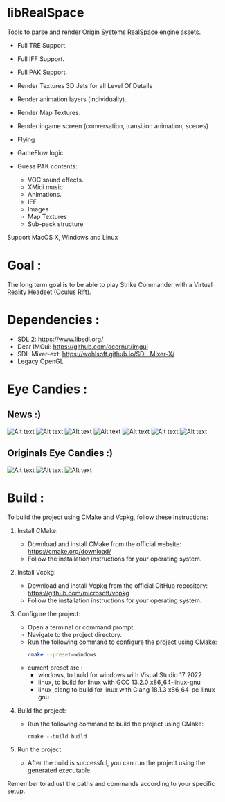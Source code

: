 libRealSpace
============

Tools to parse and render Origin Systems RealSpace engine assets.

- Full TRE Support.
- Full IFF Support.
- Full PAK Support.

- Render Textures 3D Jets for all Level Of Details
- Render animation layers (individually).
- Render Map Textures.
- Render ingame screen (conversation, transition animation, scenes)
- Flying
- GameFlow logic
- Guess PAK contents:
     - VOC sound effects.
     - XMidi music
     - Animations.
     - IFF
     - Images
     - Map Textures
     - Sub-pack structure

Support MacOS X, Windows and Linux 

Goal :
======

The long term goal is to be able to play Strike Commander with a Virtual Reality Headset
(Oculus Rift).

Dependencies :
==============

- SDL 2: https://www.libsdl.org/
- Dear IMGui: https://github.com/ocornut/imgui
- SDL-Mixer-ext: https://wohlsoft.github.io/SDL-Mixer-X/
- Legacy OpenGL

Eye Candies :
=============

## News :)

![Alt text](pics/gameflow.png)
![Alt text](pics/flying.png)
![Alt text](pics/conversation.png)
![Alt text](pics/external.png)
![Alt text](pics/transistion.png)
![Alt text](pics/virtualcp.png)
![Alt text](pics/object_viewer.png)

## Originals Eye Candies :)

![Alt text](pics/nice_sc_scene.png)
![Alt text](/pics/F-22.png)
![Alt text](/pics/face.png)

Build :
=======

To build the project using CMake and Vcpkg, follow these instructions:

1. Install CMake: 
     - Download and install CMake from the official website: https://cmake.org/download/
     - Follow the installation instructions for your operating system.

2. Install Vcpkg:
     - Download and install Vcpkg from the official GitHub repository: https://github.com/microsoft/vcpkg
     - Follow the installation instructions for your operating system.

3. Configure the project:
     - Open a terminal or command prompt.
     - Navigate to the project directory.
     - Run the following command to configure the project using CMake:
       ```bash
       cmake --preset=windows
       ```
     - current preset are :
          - windows, to build for windows with Visual Studio 17 2022
          - linux, to build for linux with GCC 13.2.0 x86_64-linux-gnu
          - linux_clang to build for linux with Clang 18.1.3 x86_64-pc-linux-gnu


5. Build the project:
     - Run the following command to build the project using CMake:
       ```
       cmake --build build
       ```

6. Run the project:
     - After the build is successful, you can run the project using the generated executable.

Remember to adjust the paths and commands according to your specific setup.

